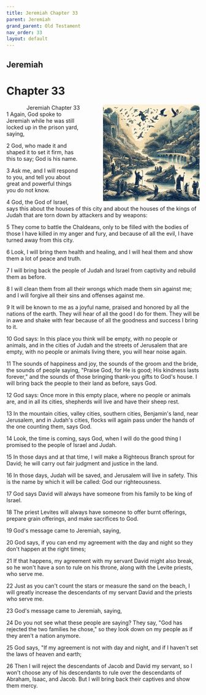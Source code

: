 ```yaml
---
title: Jeremiah Chapter 33
parent: Jeremiah
grand_parent: Old Testament
nav_order: 33
layout: default
---
```


## Jeremiah

# Chapter 33

<div style="clear: both; text-align: right;">
    <img src="/assets/Image/Jeremiah/500/33.jpg" alt="Jeremiah Chapter 33" class="chapter-image" style="max-width: 50%; height: auto; float: right; margin: 0 0 10px 10px; padding-left: 10%;">
    <figcaption style="font-size: 14px;">Jeremiah Chapter 33</figcaption>
</div>
1 Again, God spoke to Jeremiah while he was still locked up in the prison yard, saying,

2 God, who made it and shaped it to set it firm, has this to say; God is his name.

3 Ask me, and I will respond to you, and tell you about great and powerful things you do not know.

4 God, the God of Israel, says this about the houses of this city and about the houses of the kings of Judah that are torn down by attackers and by weapons:

5 They come to battle the Chaldeans, only to be filled with the bodies of those I have killed in my anger and fury, and because of all the evil, I have turned away from this city.

6 Look, I will bring them health and healing, and I will heal them and show them a lot of peace and truth.

7 I will bring back the people of Judah and Israel from captivity and rebuild them as before.

8 I will clean them from all their wrongs which made them sin against me; and I will forgive all their sins and offenses against me.

9 It will be known to me as a joyful name, praised and honored by all the nations of the earth. They will hear of all the good I do for them. They will be in awe and shake with fear because of all the goodness and success I bring to it.

10 God says: In this place you think will be empty, with no people or animals, and in the cities of Judah and the streets of Jerusalem that are empty, with no people or animals living there, you will hear noise again.

11 The sounds of happiness and joy, the sounds of the groom and the bride, the sounds of people saying, "Praise God, for He is good; His kindness lasts forever," and the sounds of those bringing thank-you gifts to God's house. I will bring back the people to their land as before, says God.

12 God says: Once more in this empty place, where no people or animals are, and in all its cities, shepherds will live and have their sheep rest.

13 In the mountain cities, valley cities, southern cities, Benjamin's land, near Jerusalem, and in Judah's cities, flocks will again pass under the hands of the one counting them, says God.

14 Look, the time is coming, says God, when I will do the good thing I promised to the people of Israel and Judah.

15 In those days and at that time, I will make a Righteous Branch sprout for David; he will carry out fair judgment and justice in the land.

16 In those days, Judah will be saved, and Jerusalem will live in safety. This is the name by which it will be called: God our righteousness.

17 God says David will always have someone from his family to be king of Israel.

18 The priest Levites will always have someone to offer burnt offerings, prepare grain offerings, and make sacrifices to God.

19 God's message came to Jeremiah, saying,

20 God says, if you can end my agreement with the day and night so they don't happen at the right times;

21 If that happens, my agreement with my servant David might also break, so he won't have a son to rule on his throne, along with the Levite priests, who serve me.

22 Just as you can't count the stars or measure the sand on the beach, I will greatly increase the descendants of my servant David and the priests who serve me.

23 God's message came to Jeremiah, saying,

24 Do you not see what these people are saying? They say, "God has rejected the two families he chose," so they look down on my people as if they aren't a nation anymore.

25 God says, "If my agreement is not with day and night, and if I haven't set the laws of heaven and earth;

26 Then I will reject the descendants of Jacob and David my servant, so I won't choose any of his descendants to rule over the descendants of Abraham, Isaac, and Jacob. But I will bring back their captives and show them mercy.


